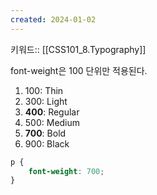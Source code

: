 ```yaml
---
created: 2024-01-02
---
```

키워드:: [[CSS101_8.Typography]]

font-weight은 100 단위만 적용된다.

1. 100: Thin
2. 300: Light
3. **400**: Regular
4. 500: Medium
5. **700**: Bold
6. 900: Black

```css
p {
    font-weight: 700;
}
```